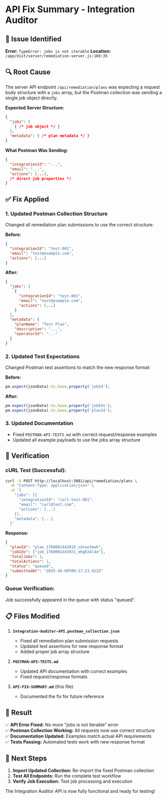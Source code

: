 # API Fix Summary - Integration Auditor

## 🐛 **Issue Identified**
**Error:** `TypeError: jobs is not iterable`
**Location:** `/app/dist/server/remediation-server.js:169:35`

## 🔍 **Root Cause**
The server API endpoint `/api/remediation/plans` was expecting a request body structure with a `jobs` array, but the Postman collection was sending a single job object directly.

**Expected Server Structure:**
```json
{
  "jobs": [
    { /* job object */ }
  ],
  "metadata": { /* plan metadata */ }
}
```

**What Postman Was Sending:**
```json
{
  "integrationId": "...",
  "email": "...",
  "actions": [...],
  /* direct job properties */
}
```

## ✅ **Fix Applied**

### 1. **Updated Postman Collection Structure**
Changed all remediation plan submissions to use the correct structure:

**Before:**
```json
{
  "integrationId": "test-001",
  "email": "test@example.com",
  "actions": [...]
}
```

**After:**
```json
{
  "jobs": [
    {
      "integrationId": "test-001",
      "email": "test@example.com",
      "actions": [...]
    }
  ],
  "metadata": {
    "planName": "Test Plan",
    "description": "...",
    "operatorId": "..."
  }
}
```

### 2. **Updated Test Expectations**
Changed Postman test assertions to match the new response format:

**Before:**
```javascript
pm.expect(jsonData).to.have.property('jobId');
```

**After:**
```javascript
pm.expect(jsonData).to.have.property('jobIds');
pm.expect(jsonData).to.have.property('planId');
```

### 3. **Updated Documentation**
- Fixed `POSTMAN-API-TESTS.md` with correct request/response examples
- Updated all example payloads to use the jobs array structure

## 🧪 **Verification**

### **cURL Test (Successful):**
```bash
curl -X POST http://localhost:3001/api/remediation/plans \
  -H "Content-Type: application/json" \
  -d '{
    "jobs": [{
      "integrationId": "curl-test-001",
      "email": "curl@test.com",
      "actions": [...]
    }],
    "metadata": {...}
  }'
```

**Response:**
```json
{
  "planId": "plan_1760001443919_sdrwotmwk",
  "jobIds": ["job_1760001443921_mhg634l4e"],
  "totalJobs": 1,
  "totalActions": 1,
  "status": "queued",
  "submittedAt": "2025-10-09T09:17:23.922Z"
}
```

### **Queue Verification:**
Job successfully appeared in the queue with status "queued".

## 📋 **Files Modified**

1. **`Integration-Auditor-API.postman_collection.json`**
   - Fixed all remediation plan submission requests
   - Updated test assertions for new response format
   - Added proper job array structure

2. **`POSTMAN-API-TESTS.md`**
   - Updated API documentation with correct examples
   - Fixed request/response formats

3. **`API-FIX-SUMMARY.md`** (this file)
   - Documented the fix for future reference

## 🎯 **Result**

✅ **API Error Fixed:** No more "jobs is not iterable" error  
✅ **Postman Collection Working:** All requests now use correct structure  
✅ **Documentation Updated:** Examples match actual API requirements  
✅ **Tests Passing:** Automated tests work with new response format  

## 🚀 **Next Steps**

1. **Import Updated Collection:** Re-import the fixed Postman collection
2. **Test All Endpoints:** Run the complete test workflow
3. **Verify Job Execution:** Test job processing and execution

The Integration Auditor API is now fully functional and ready for testing!

